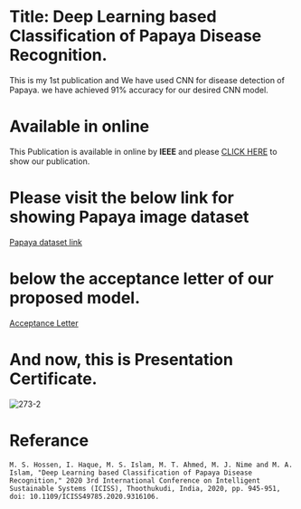 # Title: Deep Learning based Classification of Papaya Disease Recognition.
This is my 1st publication and We have used CNN for disease detection of Papaya. we have achieved 91% accuracy for our desired CNN model. 

# Available in online
This Publication is available in online by **IEEE** and please [CLICK HERE](https://ieeexplore.ieee.org/document/9316106/keywords?fbclid=IwAR0TXmqPbCVlM7Lifsf9zOWByYZ6CdmPwHKBQf070bmOyrr_sG6q42h16d8#keywords) to show our publication.

# Please visit the below link for showing Papaya image dataset
[Papaya dataset link](https://github.com/imdadulhaque1/papaya)

# below the acceptance letter of our proposed model.
[Acceptance Letter](https://drive.google.com/file/d/1Uo1Od5bheyY361XSx6eZ-F0Jz_-B8eZR/view?usp=sharing)

# And now, this is Presentation Certificate.
![273-2](https://user-images.githubusercontent.com/45633928/103079973-1f5b8280-45ff-11eb-9b4d-8a5bf209a4bd.jpg)

# Referance
`M. S. Hossen, I. Haque, M. S. Islam, M. T. Ahmed, M. J. Nime and M. A. Islam, "Deep Learning based Classification of Papaya Disease Recognition," 2020 3rd International Conference on Intelligent Sustainable Systems (ICISS), Thoothukudi, India, 2020, pp. 945-951, doi: 10.1109/ICISS49785.2020.9316106.`

